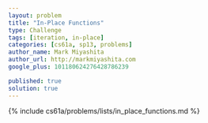 ```yaml
---
layout: problem
title: "In-Place Functions"
type: Challenge
tags: [iteration, in-place]
categories: [cs61a, sp13, problems]
author_name: Mark Miyashita
author_url: http://markmiyashita.com
google_plus: 101180624276428786239

published: true
solution: true
---
```


{% include cs61a/problems/lists/in_place_functions.md %}